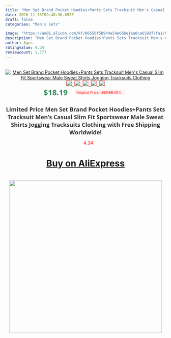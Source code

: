 ```yaml
---
title: "Men Set Brand Pocket Hoodies+Pants Sets Tracksuit Men's Casual Slim Fit Sportswear Male Sweat Shirts Jogging Tracksuits Clothing"
date: 2020-11-13T09:40:36.892Z
draft: false
categories: "Men's Sets"

image: "https://ae01.alicdn.com/kf/H655bf5b944e54e66be1ea0ca6592f7fa1/Men-Set-Brand-Pocket-Hoodies-Pants-Sets-Tracksuit-Men-s-Casual-Slim-Fit-Sportswear-Male-Sweat.png_220x220.png"
description: "Men Set Brand Pocket Hoodies+Pants Sets Tracksuit Men's Casual Slim Fit Sportswear Male Sweat Shirts Jogging Tracksuits Clothing"
author: Agus
ratingvalue: 4.34
reviewcount: 1.777
---
```

<br>
<div style="text-align: center;">
<a href="https://s.click.aliexpress.com/e/_9wLl6N" target="_blank" rel="nofollow noopener noreferrer"><img alt="Men Set Brand Pocket Hoodies+Pants Sets Tracksuit Men's Casual Slim Fit Sportswear Male Sweat Shirts Jogging Tracksuits Clothing" class="magnifier-image" src="https://ae01.alicdn.com/kf/H655bf5b944e54e66be1ea0ca6592f7fa1/Men-Set-Brand-Pocket-Hoodies-Pants-Sets-Tracksuit-Men-s-Casual-Slim-Fit-Sportswear-Male-Sweat.png_220x220.png_640x640.jpg">
<br>
<img style="border:1px solid salmon" src="https://ae01.alicdn.com/kf/H655bf5b944e54e66be1ea0ca6592f7fa1/Men-Set-Brand-Pocket-Hoodies-Pants-Sets-Tracksuit-Men-s-Casual-Slim-Fit-Sportswear-Male-Sweat.png_120x120.jpg">&nbsp;&nbsp;<img style="border:1px solid salmon" src="https://ae01.alicdn.com/kf/H1ba27e632bb443d886c458c3fc672671W/Men-Set-Brand-Pocket-Hoodies-Pants-Sets-Tracksuit-Men-s-Casual-Slim-Fit-Sportswear-Male-Sweat.png_120x120.jpg">&nbsp;&nbsp;<img style="border:1px solid salmon" src="https://ae01.alicdn.com/kf/H17fe156019074dcc9e4636e8756f4ad8Q/Men-Set-Brand-Pocket-Hoodies-Pants-Sets-Tracksuit-Men-s-Casual-Slim-Fit-Sportswear-Male-Sweat.png_120x120.jpg">&nbsp;&nbsp;<img style="border:1px solid salmon" src="https://ae01.alicdn.com/kf/Hfd09a69f1ee748a2bb6727373ffd59e3b/Men-Set-Brand-Pocket-Hoodies-Pants-Sets-Tracksuit-Men-s-Casual-Slim-Fit-Sportswear-Male-Sweat.png_120x120.jpg">&nbsp;&nbsp;<img style="border:1px solid salmon" src="https://ae01.alicdn.com/kf/Hb96d898cdf8649aca9b61ebdc25497daO/Men-Set-Brand-Pocket-Hoodies-Pants-Sets-Tracksuit-Men-s-Casual-Slim-Fit-Sportswear-Male-Sweat.png_120x120.jpg"></a></div><br0>
<div style="text-align: center;"><span style="background-color: white; border: 0px; box-sizing: border-box; color: seagreen; display: inline-block; font-family: &quot;open sans&quot; , &quot;arial&quot; , &quot;helvetica&quot; , sans-serif , &quot;heiti&quot;; font-size: 24px; font-stretch: inherit; font-weight: 700; line-height: inherit; margin: 0px 10px 0px 0px; padding: 0px; vertical-align: middle;">$18.19 </span>
<span style="background: rgb(255 , 241 , 241); border-radius: 3px; border: 0px; box-sizing: border-box; color: #ff4747; display: inline-block; font-family: inherit; font-size: 12px; font-stretch: inherit; font-style: inherit; font-variant: inherit; font-weight: 600; line-height: inherit; margin: 0px; padding: 2px 5px; transform: scale(0.9); vertical-align: middle;">Original Price : <b style="text-decoration: line-through;">$27.99 </b> 35%&nbsp;&nbsp;</span></div>
<h1 style="color: #333333; display: inline-block; font-family: &quot;open sans&quot; , &quot;arial&quot; , &quot;helvetica&quot; , sans-serif , &quot;heiti&quot;; font-size: 18px; font-stretch: inherit; font-weight: 700; text-align: center;">Limited Price Men Set Brand Pocket Hoodies+Pants Sets Tracksuit Men's Casual Slim Fit Sportswear Male Sweat Shirts Jogging Tracksuits Clothing with Free Shipping Worldwide!</h1>
<div style="color: #ff4747; text-align: center;">
<img src="https://4.bp.blogspot.com/-M0ZcTcb-5uY/XleCXlxnR4I/AAAAAAAAAEc/OrjgMkXV1oMQFaCRZj5HQwOCBcu3w1FegCPcBGAYYCw/s1600/star.png" style="height: 15px;">&nbsp;<b>4.34</b></div>
<div class="button_cont" align="center"><a class="buynow_a" href="https://s.click.aliexpress.com/e/_9wLl6N" target="_blank" rel="nofollow noopener noreferrer"><H1>Buy on AliExpress</H1></a></div><br>
<div class="separator" style="clear: both; text-align: center;">
<img src="https://lh3.googleusercontent.com/-pTy5HemUv9M/XlePHvY0dAI/AAAAAAAAAE4/0nX5iRUoIWY8eMW9Dpxeirr157OZliDIgCLcBGAsYHQ/s1600/badge.gif" width="480">
</div>
